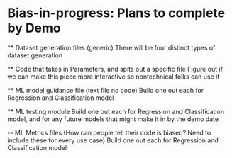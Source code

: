 # Bias-in-progress: Plans to complete by Demo

** Dataset generation files (generic)
There will be four distinct types of dataset generation

** Code that takes in Parameters, and spits out a specific file
Figure out if we can make this piece more interactive so nontechnical folks can use it

** ML model guidance file (text file no code)
Build one out each for Regression and Classification model 

** ML testing module
Build one out each for Regression and Classification model, and for any future models that might make it in by the demo date

-- ML Metrics files (How can people tell their code is biased? Need to include these for every use case)
Build one out each for Regression and Classification model 
